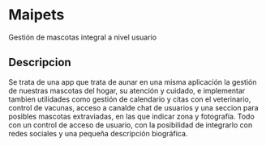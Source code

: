 # Maipets
Gestión de mascotas integral a nivel usuario


## Descripcion
Se trata de una app que trata de aunar en una misma aplicación la gestión de nuestras mascotas del hogar, su atención y cuidado, e implementar tambien utilidades como gestión de calendario y citas con el veterinario, control de vacunas, acceso a canalde chat de usuarios y una seccion para posibles mascotas extraviadas, en las que indicar zona y fotografía.
Todo con un control de acceso de usuario, con la posibilidad de integrarlo con redes sociales y una pequeña descripción biográfica.
